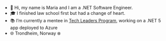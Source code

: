 - 👋 Hi, my name is Maria and I am a .NET Software Engineer.
- :mortar_board: I finished law school first but had a change of heart. 
- :books: I’m currently a mentee in [Tech Leaders Program](https://techleaders.eu/), working on a .NET 5 app deployed to Azure
- :globe_with_meridians: Trondheim, Norway :snowflake:

<!---
MariaWritesCode/MariaWritesCode is a ✨ special ✨ repository because its `README.md` (this file) appears on your GitHub profile.
You can click the Preview link to take a look at your changes.
--->
